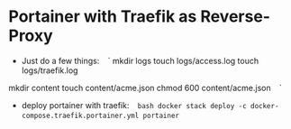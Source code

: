 # Portainer with Traefik as Reverse-Proxy

* Just do a few things:
` ` ` 
mkdir logs
touch logs/access.log
touch logs/traefik.log

mkdir content
touch content/acme.json
chmod 600 content/acme.json
` ` `

* deploy portainer with traefik:
` ` `bash
docker stack deploy -c docker-compose.traefik.portainer.yml portainer
` ` ` 
